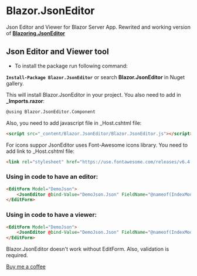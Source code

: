 # Blazor.JsonEditor
Json Editor and Viewer for Blazor Server App. Rewrited and working version of **[Blazoring.JsonEditor](https://github.com/vmakharashvili/Blazoring-JsonEditor)** 

## Json Editor and Viewer tool

* To install the package run following command:

**`Install-Package Blazor.JsonEditor`**
or search **Blazor.JsonEditor** in Nuget gallery.

This will install Blazor.JsonEditor in your project. You also need to add in **_Imports.razor**:
```html
@using Blazor.JsonEditor.Component
```
Also, you need to add javascript file in _Host.cshtml file:

```html
<script src="_content/Blazor.JsonEditor/Blazor.JsonEditor.js"></script>
```
For icons suppor JsonEditor uses Font-Awesome icons library. You need to add link to _Host.cshtml file:
```html
<link rel="stylesheet" href="https://use.fontawesome.com/releases/v6.4.2/css/all.css">
```

### Using in code to have an editor:

```html
<EditForm Model="DemoJson">
    <JsonEditor @bind-Value="DemoJson.Json" FieldName="@nameof(IndexModel.Json)" ValidationFor="@(() => DemoJson.Json)"></JsonEditor>
</EditForm>
```

### Using in code to have a viewer:

```html
<EditForm Model="DemoJson">
    <JsonEditor @bind-Value="DemoJson.Json" FieldName="@nameof(IndexModel.Json)" ValidationFor="@(() => DemoJson.Json)" AllowEdit="false"></JsonEditor>
</EditForm>
```

Blazor.JsonEditor doesn't work without EditForm. Also, validation is required.

[Buy me a coffee](https://www.buymeacoffee.com/joghyrt)